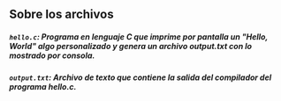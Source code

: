 ## Sobre los archivos

##### `hello.c`: Programa en lenguaje C que imprime por pantalla un "Hello, World" algo personalizado y genera un archivo output.txt con lo mostrado por consola.
##### `output.txt`: Archivo de texto que contiene la salida del compilador del programa hello.c.
